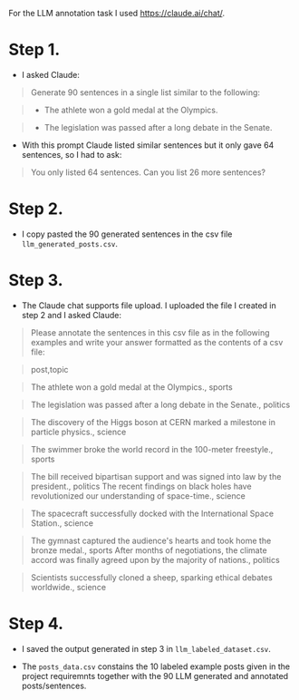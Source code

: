 For the LLM annotation task I used https://claude.ai/chat/.

# Step 1. 

* I asked Claude:

> Generate 90 sentences in a single list similar to the following:

> - The athlete won a gold medal at the Olympics.

> - The legislation was passed after a long debate in the Senate.

* With this prompt Claude listed similar sentences but it only gave 64 sentences, so I had to ask:

> You only listed 64 sentences. Can you list 26 more sentences?

# Step 2. 

* I copy pasted the 90 generated sentences in the csv file `llm_generated_posts.csv`.

# Step 3. 

* The Claude chat supports file upload. I uploaded the file I created in step 2 and I asked Claude:

> Please annotate the sentences in this csv file as in the following examples and write your answer formatted as the contents of a csv file:

> post,topic

> The athlete won a gold medal at the Olympics., sports

> The legislation was passed after a long debate in the Senate., politics

> The discovery of the Higgs boson at CERN marked a milestone in particle physics., science

> The swimmer broke the world record in the 100-meter freestyle., sports

> The bill received bipartisan support and was signed into law by the president., politics The recent findings on black holes have revolutionized our understanding of space-time., science

> The spacecraft successfully docked with the International Space Station., science

 >The gymnast captured the audience's hearts and took home the bronze medal., sports After months of negotiations, the climate accord was finally agreed upon by the majority of nations., politics

> Scientists successfully cloned a sheep, sparking ethical debates worldwide., science

# Step 4. 

* I saved the output generated in step 3 in `llm_labeled_dataset.csv`. 

* The `posts_data.csv` constains the 10 labeled example posts given in the project requiremnts together with the 90 LLM generated and annotated posts/sentences.
